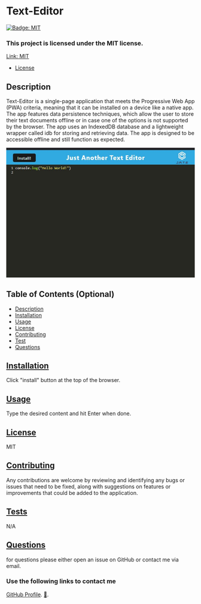 # Text-Editor

[![Badge: MIT](https://img.shields.io/badge/License-MIT-yellow.svg)](https://opensource.org/licenses/MIT)

### This project is licensed under the MIT license.

[Link: MIT](https://opensource.org/licenses/MIT)

- [License](#license)

## Description

Text-Editor is a single-page application that meets the Progressive Web App (PWA) criteria, meaning that it can be installed on a device like a native app. The app features data persistence techniques, which allow the user to store their text documents offline or in case one of the options is not supported by the browser. The app uses an IndexedDB database and a lightweight wrapper called idb for storing and retrieving data. The app is designed to be accessible offline and still function as expected.

![screenshot](./images/Screenshot%202023-05-05%20194403.jpg)

## Table of Contents (Optional)

- [Description](#description)
- [Installation](#installation)
- [Usage](#usage)
- [License](#license)
- [Contributing](#contributing)
- [Test](#test)
- [Questions](#questions)

## <a href="Installation">Installation</a>

Click "install" button at the top of the browser.

## <a href="Usage">Usage</a>

Type the desired content and hit Enter when done.

## <a href="License">License</a>

MIT

## <a href="Contributing">Contributing</a>

Any contributions are welcome by reviewing and identifying any bugs or issues that need to be fixed, along with suggestions on features or improvements that could be added to the application.

## <a href="Tests">Tests</a>

N/A

## <a href="Questions">Questions</a>

for questions please either open an issue on GitHub or contact me via email.

### Use the following links to contact me

[GitHub Profile](https://github.com/LL8719/).
[:envelope_with_arrow:](arsgatslr_87@yahoo.com).
